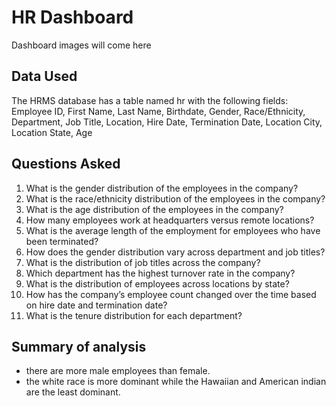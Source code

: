 # HR Dashboard

Dashboard images will come here

## Data Used
The HRMS database has a table named hr with the following fields:
Employee ID, First Name, Last Name, Birthdate, Gender, Race/Ethnicity, Department, 
Job Title, Location, Hire Date, Termination Date, Location City, Location State, Age


## Questions Asked
1. What is the gender distribution of the employees in the company?
2. What is the race/ethnicity distribution of the employees in the company?
3. What is the age distribution of the employees in the company?
4. How many employees work at headquarters versus remote locations?
5. What is the average length of the employment for employees who have been terminated?
6. How does the gender distribution vary across department and job titles?
7. What is the distribution of job titles across the company?
8. Which department has the highest turnover rate in the company?
9. What is the distribution of employees across locations by state?
10. How has the company’s employee count changed over the time based on hire date and termination date?
11. What is the tenure distribution for each department?

## Summary of analysis
- there are more male employees than female.
- the white race is more dominant while the Hawaiian and American indian are the least dominant.  